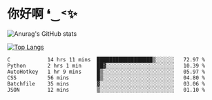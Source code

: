 # 你好啊 ❛‿˂✨

![Anurag's GitHub stats](https://github-readme-stats.vercel.app/api?username=ZombieFly&count_private=true&show_icons=true)

[![Top Langs](https://github-readme-stats.vercel.app/api/top-langs/?username=ZombieFly&layout=compact&count_private=true&hide=Ruby,makefile)](https://github.com/anuraghazra/github-readme-stats)

<!--START_SECTION:waka-->

```text
C            14 hrs 11 mins  ██████████████████▒░░░░░░   72.97 %
Python       2 hrs 1 min     ██▓░░░░░░░░░░░░░░░░░░░░░░   10.39 %
AutoHotkey   1 hr 9 mins     █▒░░░░░░░░░░░░░░░░░░░░░░░   05.97 %
CSS          56 mins         █▒░░░░░░░░░░░░░░░░░░░░░░░   04.80 %
Batchfile    35 mins         ▓░░░░░░░░░░░░░░░░░░░░░░░░   03.06 %
JSON         12 mins         ▒░░░░░░░░░░░░░░░░░░░░░░░░   01.10 %
```

<!--END_SECTION:waka-->
